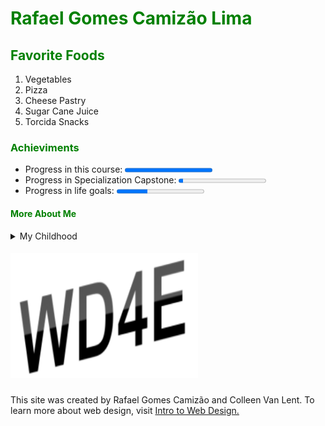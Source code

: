 <!DOCTYPE html>
 <head>
</head>
<html>
<body>
 
<h1 style="color:#008000">Rafael Gomes Camizão Lima</h1>

<section><h2 style="color:#008000">Favorite Foods</h2>
<ol>
  <li>Vegetables</li>
  <li>Pizza</li>
  <li>Cheese Pastry</li>
  <li>Sugar Cane Juice</li>
  <li>Torcida Snacks</li>
 </ol></section>

 <h3 style="color:#008000">Achieviments</h3>
 <section><p><ul>
  <li>Progress in this course:   <progress value="100" max="100"></li>
  <li>Progress in Specialization Capstone:   <progress value="5" max="100"></li>
  <li>Progress in life goals:   <progress value="35" max="100"></li>
  </ul></section>

<h4 style="color:#008000">More About Me</h4> 
<section><details>
  <summary>My Childhood</summary>
  <p>I was born in São Paulo, Brazil, at the begining of XXI century, probably by noon (or it was, at least, in Brazil). I grow up in the south area and had two little sisters, our lives was based on playing outside and watch cartoons and, occasionaly, we studied. </p>
 </details></section>

<section><footer>
<h5><img src="newlogo.png" alt="New Logo" width="300" height="200"></h5>
<p>This site was created by Rafael Gomes Camizão and Colleen Van Lent. To learn more about web design, visit <a href=http://intro-webdesign.com>Intro to Web Design.</a></p>
</footer></section>
  
</body>
</html>

